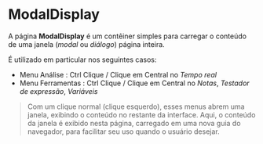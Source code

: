 # ModalDisplay

A página **ModalDisplay** é um contêiner simples para carregar o conteúdo de uma janela (*modal* ou *diálogo*) página inteira.

É utilizado em particular nos seguintes casos:
- Menu Análise : Ctrl Clique / Clique em Central no *Tempo real*
- Menu Ferramentas : Ctrl Clique / Clique em Central no *Notas*, *Testador de expressão*, *Variáveis*

> Com um clique normal (clique esquerdo), esses menus abrem uma janela, exibindo o conteúdo no restante da interface. Aqui, o conteúdo da janela é exibido nesta página, carregado em uma nova guia do navegador, para facilitar seu uso quando o usuário desejar.
